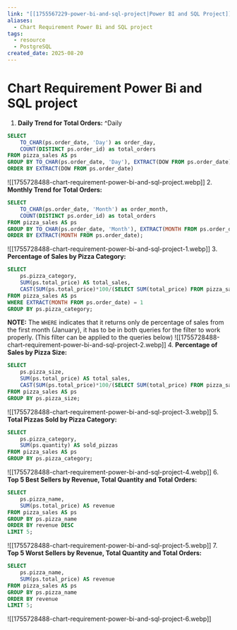 ```yaml
---
link: "[[1755567229-power-bi-and-sql-project|Power BI and SQL Project]]"
aliases:
  - Chart Requirement Power Bi and SQL project
tags:
  - resource
  - PostgreSQL
created_date: 2025-08-20
---
```

# Chart Requirement Power Bi and SQL project
1. **Daily Trend for Total Orders:** ^Daily
```SQL
SELECT
	TO_CHAR(ps.order_date, 'Day') as order_day,
	COUNT(DISTINCT ps.order_id) as total_orders
FROM pizza_sales AS ps
GROUP BY TO_CHAR(ps.order_date, 'Day'), EXTRACT(DOW FROM ps.order_date)
ORDER BY EXTRACT(DOW FROM ps.order_date)
```
![[1755728488-chart-requirement-power-bi-and-sql-project.webp]]
2. **Monthly Trend for Total Orders:**
```SQL
SELECT
	TO_CHAR(ps.order_date, 'Month') as order_month,
	COUNT(DISTINCT ps.order_id) as total_orders
FROM pizza_sales AS ps
GROUP BY TO_CHAR(ps.order_date, 'Month'), EXTRACT(MONTH FROM ps.order_date)
ORDER BY EXTRACT(MONTH FROM ps.order_date);
```
![[1755728488-chart-requirement-power-bi-and-sql-project-1.webp]]
3. **Percentage of Sales by Pizza Category:**
```SQL
SELECT
	ps.pizza_category,
	SUM(ps.total_price) AS total_sales,
	CAST(SUM(ps.total_price)*100/(SELECT SUM(total_price) FROM pizza_sales WHERE EXTRACT(MONTH FROM order_date) = 1) AS DECIMAL(10,2)) AS pct
FROM pizza_sales AS ps
WHERE EXTRACT(MONTH FROM ps.order_date) = 1
GROUP BY ps.pizza_category;
```
**NOTE:** The `WHERE` indicates that it returns only de percentage of sales from the first month (January), it has to be in both queries for the filter to work properly. (This filter can be applied to the queries below)
![[1755728488-chart-requirement-power-bi-and-sql-project-2.webp]]
4. **Percentage of Sales by Pizza Size:**
```SQL
SELECT
	ps.pizza_size,
	SUM(ps.total_price) AS total_sales,
	CAST(SUM(ps.total_price)*100/(SELECT SUM(total_price) FROM pizza_sales) AS DECIMAL(10,2)) AS pct
FROM pizza_sales AS ps
GROUP BY ps.pizza_size;
```
![[1755728488-chart-requirement-power-bi-and-sql-project-3.webp]]
5. **Total Pizzas Sold by Pizza Category:**
```SQL
SELECT
	ps.pizza_category,
	SUM(ps.quantity) AS sold_pizzas
FROM pizza_sales AS ps
GROUP BY ps.pizza_category;
```
![[1755728488-chart-requirement-power-bi-and-sql-project-4.webp]]
6. **Top 5 Best Sellers by Revenue, Total Quantity and Total Orders:**
```SQL
SELECT
	ps.pizza_name,
	SUM(ps.total_price) AS revenue
FROM pizza_sales AS ps
GROUP BY ps.pizza_name
ORDER BY revenue DESC
LIMIT 5;
```
![[1755728488-chart-requirement-power-bi-and-sql-project-5.webp]]
7. **Top 5 Worst Sellers by Revenue, Total Quantity and Total Orders:**
```SQL
SELECT
	ps.pizza_name,
	SUM(ps.total_price) AS revenue
FROM pizza_sales AS ps
GROUP BY ps.pizza_name
ORDER BY revenue
LIMIT 5;
```
![[1755728488-chart-requirement-power-bi-and-sql-project-6.webp]]
